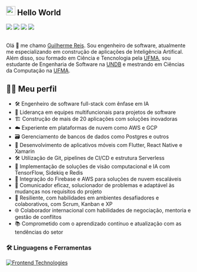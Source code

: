 ## <img src="https://media.giphy.com/media/hvRJCLFzcasrR4ia7z/giphy.gif" width="25"> Hello World

<div> 
  <a href="https://www.instagram.com/guifreiss/" target="_blank"><img src="https://img.shields.io/badge/-Instagram-5d52cb?style=for-the-badge&logo=instagram&logoColor=white" target="_blank"></a>
 <a href="https://discord.com/users/.puutz" target="_blank"><img src="https://img.shields.io/badge/Discord-7289DA?style=for-the-badge&logo=discord&logoColor=white" target="_blank"></a> 
  <a href = "mailto:guilhermereisefr@gmail.com"><img src="https://img.shields.io/badge/-Gmail-d00000?style=for-the-badge&logo=gmail&logoColor=white" target="_blank"></a>
  <a href="https://www.linkedin.com/in/guilhermereis-dev/" target="_blank">
    <img src="https://img.shields.io/badge/-LinkedIn-%230077B5?style=for-the-badge&logo=linkedin&logoColor=white" target="_blank">
  </a> 
</div>
&nbsp;

Olá 🖖 me chamo [Guilherme Reis](https://www.linkedin.com/in/guilhermereis-dev/). Sou engenheiro de software, atualmente me especializando em construção de aplicações de Inteligência Artifical. Além disso, sou formado em Ciência e Tencnologia pela [UFMA](https://portalpadrao.ufma.br/), sou estudante de Engenharia de Software na [UNDB](https://www.undb.edu.br/) e mestrando em Ciências da Computação na [UFMA](https://portalpadrao.ufma.br/).

## 👨‍🚀 Meu perfil

- 🛠️ Engenheiro de software full-stack com ênfase em IA
- 🚀 Liderança em equipes multifuncionais para projetos de software
- 🏗️ Construção de mais de 20 aplicações com soluções inovadoras
- ☁️ Experiente em plataformas de nuvem como AWS e GCP
- 🗃️ Gerenciamento de bancos de dados como Postgres e outros
- 📱 Desenvolvimento de aplicativos móveis com Flutter, React Native e Xamarin
- 🛠️ Utilização de Git, pipelines de CI/CD e estrutura Serverless
- 🤖 Implementação de soluções de visão computacional e IA com TensorFlow, Sidekiq e Redis
- 🔄 Integração do Firebase e AWS para soluções de nuvem escaláveis
- 💬 Comunicador eficaz, solucionador de problemas e adaptável às mudanças nos requisitos do projeto
- 💪 Resiliente, com habilidades em ambientes desafiadores e colaborativos, com Scrum, Kanban e XP
- 🌐 Colaborador internacional com habilidades de negociação, mentoria e gestão de conflitos
- 📚 Comprometido com o aprendizado contínuo e atualização com as tendências do setor

### 🛠️ Linguagens e Ferramentas

[![Frontend Technologies](https://skillicons.dev/icons?i=js,html,css,react,angular,vue,django,flask,rails,laravel,nodejs,spring,flutter,react,git,aws,azure,gcp,firebase,heroku,docker,kubernetes,jquery,java,python,ruby,php,typescript,dart,unity,unreal,vscode,atom,nginx,jest,postman,tensorflow,pytorch,opencv,scikitlearn,kafka)](https://skillicons.dev)
